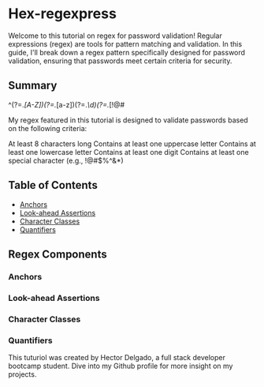 # Hex-regexpress

Welcome to this tutorial on regex for password validation! Regular expressions (regex) are tools for pattern matching and validation. In this guide, I'll break down a regex pattern specifically designed for password validation, ensuring that passwords meet certain criteria for security.

## Summary

^(?=.*[A-Z])(?=.*[a-z])(?=.*\d)(?=.*[!@#$%^&*]).{8,}$

My regex featured in this tutorial is designed to validate passwords based on the following criteria:

At least 8 characters long
Contains at least one uppercase letter
Contains at least one lowercase letter
Contains at least one digit
Contains at least one special character (e.g., !@#$%^&*)
## Table of Contents

- [Anchors](#Anchors)
- [Look-ahead Assertions](#Look-ahead-Assertions)
- [Character Classes](#Character-Classes)
- [Quantifiers](#Quantifiers)


## Regex Components

### Anchors

### Look-ahead Assertions

### Character Classes

### Quantifiers

This tuturiol was created by Hector Delgado, a full stack developer bootcamp student. Dive into my Github profile for more insight on my projects. 